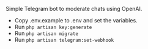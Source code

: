 Simple Telegram bot to moderate chats using OpenAI.

* Copy .env.example to .env and set the variables.
* Run `php artisan key:generate`
* Run `php artisan migrate`
* Run `php artisan telegram:set-webhook`